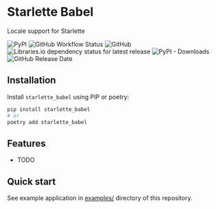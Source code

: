 # Starlette Babel

Locale support for Starlette

![PyPI](https://img.shields.io/pypi/v/starlette_babel)
![GitHub Workflow Status](https://img.shields.io/github/workflow/status/alex-oleshkevich/starlette_babel/Lint)
![GitHub](https://img.shields.io/github/license/alex-oleshkevich/starlette_babel)
![Libraries.io dependency status for latest release](https://img.shields.io/librariesio/release/pypi/starlette_babel)
![PyPI - Downloads](https://img.shields.io/pypi/dm/starlette_babel)
![GitHub Release Date](https://img.shields.io/github/release-date/alex-oleshkevich/starlette_babel)

## Installation

Install `starlette_babel` using PIP or poetry:

```bash
pip install starlette_babel
# or
poetry add starlette_babel
```

## Features

-   TODO

## Quick start

See example application in [examples/](examples/) directory of this repository.
